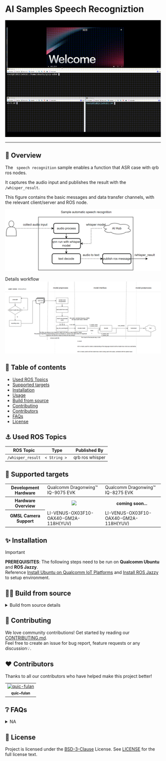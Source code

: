 <div >
  <h1>AI Samples Speech Recogniztion	</h1>
  <p align="center">
</div>

![](https://github.com/qualcomm-qrb-ros/qrb_ros_samples/blob/gif/ai_audio/sample_speech_recognition/resource/output.gif)

---

## 👋 Overview

The ` speech recognition` sample enables a function that ASR case with qrb ros nodes.

It captures the audio input and publishes the result with the `/whisper_result`.

This figure contains the basic messages and data transfer channels, with the relevant client/server and ROS node.

![](./resource/pipeline.png)



Details workflow <img src="./resource/workflow.png" style="zoom:75%;" />



## 🔎 Table of contents

  * [Used ROS Topics](#-used-ros-topics)
  * [Supported targets](#-supported-targets)
  * [Installation](#-installation)
  * [Usage](#-usage)
  * [Build from source](#-build-from-source)
  * [Contributing](#-contributing)
  * [Contributors](#%EF%B8%8F-contributors)
  * [FAQs](#-faqs)
  * [License](#-license)

## ⚓ Used ROS Topics 

| ROS Topic         | Type          | Published By    |
| ----------------- | ------------- | --------------- |
| `/whisper_result` | `< String > ` | qrb ros whisper |

## 🎯 Supported targets

<table >
  <tr>
    <th>Development Hardware</th>
     <td>Qualcomm Dragonwing™ IQ-9075 EVK</td>
     <td>Qualcomm Dragonwing™ IQ-8275 EVK</td>
  </tr>
  <tr>
    <th>Hardware Overview</th>
    <th><a href="https://www.qualcomm.com/products/internet-of-things/industrial-processors/iq9-series/iq-9075"><img src="https://s7d1.scene7.com/is/image/dmqualcommprod/dragonwing-IQ-9075-EVK?$QC_Responsive$&fmt=png-alpha" width="160"></a></th>
    <th>coming soon...</th>
  </tr>
  <tr>
    <th>GMSL Camera Support</th>
    <td>LI-VENUS-OX03F10-OAX40-GM2A-118H(YUV)</td>
    <td>LI-VENUS-OX03F10-OAX40-GM2A-118H(YUV)</td>
  </tr>
</table>




## ✨ Installation

> [!IMPORTANT]
> **PREREQUISITES**: The following steps need to be run on **Qualcomm Ubuntu** and **ROS Jazzy**.<br>
> Reference [Install Ubuntu on Qualcomm IoT Platforms](https://ubuntu.com/download/qualcomm-iot) and [Install ROS Jazzy](https://docs.ros.org/en/jazzy/index.html) to setup environment. <br>

## 👨‍💻 Build from source

<details>
  <summary>Build from source details</summary>

Prepare Model

```
sudo mkdir /opt/model
cd /opt/model
sudo wget https://raw.githubusercontent.com/openai/whisper/refs/heads/main/whisper/assets/mel_filters.npz
sudo wget https://raw.githubusercontent.com/openai/whisper/refs/heads/main/whisper/assets/gpt2.tiktoken
sudo wget https://huggingface.co/qualcomm/Whisper-Tiny-En/resolve/main/WhisperEncoder.tflite?download=true -O whisper_tiny_en-whisperencoder.tflite
sudo wget https://huggingface.co/qualcomm/Whisper-Tiny-En/resolve/main/WhisperDecoder.tflite?download=true -O WhisperDecoder.tflite
```

Install dependencies


```
sudo apt install ros-jazzy-rclpy \
  ros-jazzy-sensor-msgs \
  ros-jazzy-std-msgs \
  ros-jazzy-cv-bridge \
  ros-jazzy-ament-index-python \
  ros-jazzy-qrb-ros-tensor-list-msgs \
  python3-opencv \
  python3-numpy \
  libsamplerate0-dev \
  ros-jazzy-qrb-ros-nn-inference \
  python3-scipy \
  ffmpeg
  
pip3 install  audio2numpy samplerate torch tiktoken
```

Download the source code and build with colcon

```bash
source /opt/ros/jazzy/setup.bash
git clone https://github.com/qualcomm-qrb-ros/qrb_ros_samples.git
cd ai_audio/sample_speech_recognition
colcon build
```

Run the sample env on device

```
source /usr/share/qirp-setup.sh 

ros2 run sample_speech_recognition qrb_ros_whisper

#open an ssh terminal to start recording audio
while true; do [ ! -f "/home/qirp_ws/rec.wav.lock" ] && timeout 8 parec -v --rate=16000 --format=s16le --channels=1 --file-format=wav "/home/qirp_ws/rec.wav"; touch /home/qirp_ws/rec.wav.lock; sleep 1; done

#open an ssh terminal to get whisper node output
```



</details>

## 🤝 Contributing

We love community contributions! Get started by reading our [CONTRIBUTING.md](CONTRIBUTING.md).<br>
Feel free to create an issue for bug report, feature requests or any discussion💡.

## ❤️ Contributors

Thanks to all our contributors who have helped make this project better!

<table>
  <tr>
    <td align="center"><a href="https://github.com/quic-fulan"><img src="https://avatars.githubusercontent.com/u/129727781?v=4" width="100" height="100" alt="quic-fulan"/><br /><sub><b>quic-fulan</b></sub></a></td>
  </tr>
</table>




## ❔ FAQs

<details>
<summary>NA</summary><br>
</details>




## 📜 License

Project is licensed under the [BSD-3-Clause](https://spdx.org/licenses/BSD-3-Clause.html) License. See [LICENSE](./LICENSE) for the full license text.

